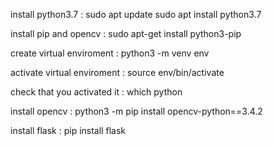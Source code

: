 install python3.7 :
sudo apt update
sudo apt install python3.7

install pip and opencv :
sudo apt-get install python3-pip

create virtual enviroment :
python3 -m venv env

activate virtual enviroment :
source env/bin/activate

check that you activated it :
which python

install opencv :
python3 -m pip install opencv-python==3.4.2

install flask :
pip install flask
